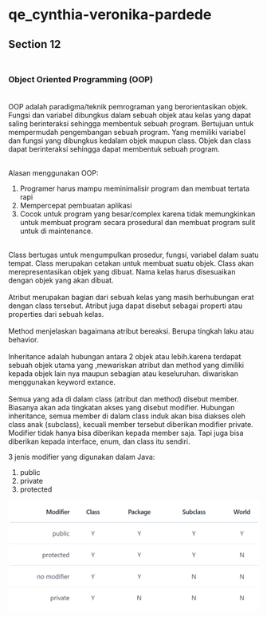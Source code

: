 # qe_cynthia-veronika-pardede
## **Section 12** <br><br>

### **Object Oriented Programming (OOP)**<br><br>
OOP adalah paradigma/teknik pemrograman yang berorientasikan objek. Fungsi dan variabel dibungkus dalam sebuah objek atau kelas yang dapat saling berinteraksi sehingga membentuk sebuah program. Bertujuan untuk mempermudah pengembangan sebuah program. Yang memiliki variabel dan fungsi yang dibungkus kedalam objek maupun class. Objek dan class dapat berinteraksi sehingga dapat membentuk sebuah program. <br><br>

Alasan menggunakan OOP:<br>
1. Programer harus mampu meminimalisir program dan  membuat tertata rapi
2. Mempercepat pembuatan aplikasi
3. Cocok untuk program yang besar/complex karena tidak memungkinkan untuk membuat program secara prosedural dan membuat program sulit untuk di maintenance.<br><br>

Class bertugas untuk mengumpulkan prosedur, fungsi, variabel dalam suatu tempat. Class merupakan cetakan untuk membuat suatu objek. Class akan merepresentasikan objek yang dibuat. Nama kelas harus disesuaikan dengan objek yang akan dibuat.<br><br>
Atribut merupakan bagian dari sebuah kelas yang masih berhubungan erat dengan class tersebut. Atribut juga dapat disebut sebagai properti atau properties dari sebuah kelas. <br><br>
Method menjelaskan bagaimana atribut bereaksi. Berupa tingkah laku atau behavior.<br><br>
Inheritance adalah hubungan antara 2 objek atau lebih.karena terdapat sebuah objek utama yang ,mewariskan atribut dan method yang dimiliki kepada objek lain nya maupun sebagian atau keseluruhan. diwariskan menggunakan keyword extance.<br><br>
Semua yang ada di dalam class (atribut dan method) disebut member. Biasanya akan ada tingkatan akses yang disebut modifier. Hubungan inheritance, semua member di dalam class induk akan bisa diakses oleh class anak (subclass), kecuali member tersebut diberikan modifier private. Modifier tidak hanya bisa diberikan kepada member saja. Tapi juga bisa diberikan kepada interface, enum, dan class itu sendiri.<br>

3 jenis modifier yang digunakan dalam Java: <br>
1. public
2. private 
3. protected

![Soal](/12_Object%20Oriented%20Programming/screenshots/summary.png)<br><br>

